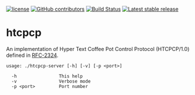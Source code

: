 [![license](https://img.shields.io/github/license/jorge-matricali/htcpcp.svg)](LICENSE) [![GitHub contributors](https://img.shields.io/github/contributors/jorge-matricali/htcpcp.svg)](https://github.com/jorge-matricali/htcpcp/graphs/contributors) [![Build Status](https://travis-ci.org/jorge-matricali/htcpcp.svg?branch=master)](https://travis-ci.org/jorge-matricali/htcpcp) [![Latest stable release](https://img.shields.io/badge/dynamic/json.svg?label=stable&url=https%3A%2F%2Fapi.github.com%2Frepos%2Fjorge-matricali%2Fhtcpcp%2Freleases%2Flatest&query=%24.name&colorB=blue)](https://github.com/jorge-matricali/htcpcp/releases/latest)

# htcpcp

An implementation of Hyper Text Coffee Pot Control Protocol (HTCPCP/1.0)
defined in [RFC-2324](https://tools.ietf.org/html/rfc2324).

```
usage: ./htcpcp-server [-h] [-v] [-p <port>]

  -h                This help
  -v                Verbose mode
  -p <port>         Port number
```
